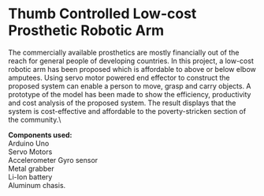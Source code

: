 # Thumb Controlled Low-cost Prosthetic Robotic Arm

The commercially available prosthetics are mostly financially out of the reach for general people of developing countries. In this project, a low-cost robotic arm has been proposed which is affordable to above or below elbow amputees. Using servo motor powered end effector to construct the proposed system can enable a person to move, grasp and carry objects. A prototype of the model has been made to show the efficiency, productivity and cost analysis of the proposed system. The result displays that the system is cost-effective and affordable to the poverty-stricken section of the community.\

**Components used:**\
Arduino Uno\
Servo Motors\
Accelerometer Gyro sensor\
Metal grabber\
Li-Ion battery\
Aluminum chasis.
